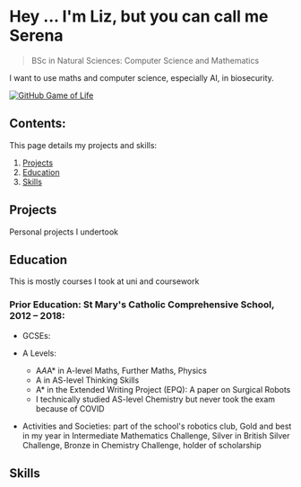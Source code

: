 # Hey ... I'm Liz, but you can call me Serena

> BSc in Natural Sciences: Computer Science and Mathematics

I want to use maths and computer science, especially AI, in biosecurity.

[![GitHub Game of Life](https://github4life.herokuapp.com/ethomson.gif?z=6)](https://github4life.herokuapp.com/ethomson)

## Contents:
This page details my projects and skills:
1. [Projects](#my-projects-)
2. [Education](#my-education-)
3. [Skills](#my-skills-)

## Projects
Personal projects I undertook

## Education
This is mostly courses I took at uni and coursework

### Prior Education: St Mary's Catholic Comprehensive School, 2012 – 2018:
* GCSEs: 
* A Levels:
    * A*A*A* in A-level Maths, Further Maths, Physics
    * A in AS-level Thinking Skills
    * A* in the Extended Writing Project (EPQ): A paper on Surgical Robots
    * I technically studied AS-level Chemistry but never took the exam because of COVID
     
* Activities and Societies: part of the school's robotics club, Gold and best in my year in Intermediate Mathematics Challenge, Silver in British Silver Challenge, Bronze in Chemistry Challenge, holder of scholarship

## Skills

